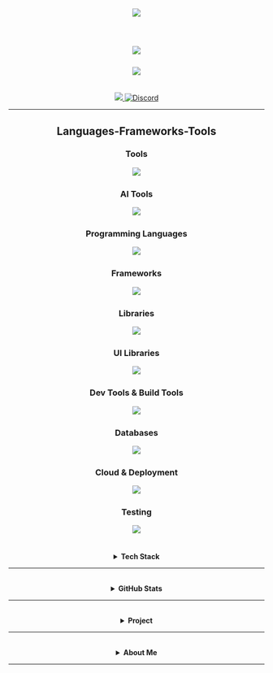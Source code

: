 <h1 align="center">
  <picture>
    <!-- Dark mode -->
    <source media="(prefers-color-scheme: dark)" srcset="https://readme-typing-svg.herokuapp.com/?font=Righteous&size=35&center=true&vCenter=true&width=500&height=70&duration=4000&color=FFFFFF&lines=Hi+There!;+I'm+Kirito!;" />
    <!-- Light mode -->
    <source media="(prefers-color-scheme: light)" srcset="https://readme-typing-svg.herokuapp.com/?font=Righteous&size=35&center=true&vCenter=true&width=500&height=70&duration=4000&color=000000&lines=Hi+There!;+I'm+Kirito!;" />
    <!-- Fallback -->
    <img src="https://readme-typing-svg.herokuapp.com/?font=Righteous&size=35&center=true&vCenter=true&width=500&height=70&duration=4000&color=000000&lines=Hi+There!;+I'm+Kirito!;" />
  </picture>
</h1>


<h1 align="center">
<img align="center"  src="https://count.getloli.com/get/@:kirito666codr?theme=booru-lewd" />
</h1>

 <div align="center">
    <img src="https://media1.tenor.com/m/hN72mRghidIAAAAd/douma-upper-moon.gif" width="200" />
 </div>     

<br/>

<p align="center">
  <a href="mailto:kirito666coder@gmail.com">
    <img src="https://raw.githubusercontent.com/maurodesouza/profile-readme-generator/master/src/assets/icons/social/gmail/default.svg" width="50"/>
  </a>
  <a href="https://discord.com/users/1374810157560758312">
    <img src="https://img.icons8.com/color/48/000000/discord-logo.png" alt="Discord" width="50"/>
  </a>
</p>

 <hr/>

 
<h2 align="center"> Languages-Frameworks-Tools </h2>

<div align="center">

  <h3>Tools</h3>
  <img src="https://skill-icons-snowy.vercel.app/api/icons?i=windows,Linux,vsCode,github,git,node,figma,postman&perline=15&t=dark" />
 <br>

  <h3>AI Tools</h3>
      <img src="https://skill-icons-snowy.vercel.app/api/icons?i=chatgpt,cursorai,pieces&perline=15&t=dark" />
  <br>

  <h3>Programming Languages</h3>
   <img src="https://skill-icons-snowy.vercel.app/api/icons?i=html,css,js,ts,py&perline=15&t=dark" /><br>

  <h3>Frameworks</h3>
  <img src="https://skill-icons-snowy.vercel.app/api/icons?i=nextjs,angular,express,django&perline=15&t=dark" />
  <br>

  <h3>Libraries</h3>
 <img src="https://skill-icons-snowy.vercel.app/api/icons?i=react,tailwind,redux,reactrouter,framermotion,gsap,passportjs,jwt,OAuth,soketio,threejs&perline=15&t=dark" />
  <br>

  <h3>UI Libraries</h3>
 <img src="https://skill-icons-snowy.vercel.app/api/icons?i=materialUI,shadcn,skiperui,chakraui,heroui,mantineui,magicui&perline=15&t=dark" />
  <br>
  
  <h3>Dev Tools & Build Tools</h3>
 <img src="https://skill-icons-snowy.vercel.app/api/icons?i=vite,npm,pnpm,docker,webpack,clerk,prismic&perline=15&t=dark" />
  <br>

  <h3>Databases</h3>
 <img src="https://skill-icons-snowy.vercel.app/api/icons?i=mongo,mysql,redis&perline=15&t=dark" />
<br>

  <h3>Cloud & Deployment</h3>
   <img src="https://skill-icons-snowy.vercel.app/api/icons?i=cloudinary,aws,vercel,netlify&perline=15&t=dark" />
 <br>

  <h3>Testing</h3>
   <img src="https://skill-icons-snowy.vercel.app/api/icons?i=jest&perline=15&t=dark" />
  <br>


</div>

<br/>
<br/>



<details>
 <summary align="center"><b> Tech Stack</b></summary>

<table>
  <!-- Tools & Technologies Section -->
  <tr>
    <th colspan="6" style="text-align: center; font-size: 20px; padding: 10px;">Tools & Technologies</th>
  </tr>
  <tr>
  <td align="center">
      <img src="https://cdn.jsdelivr.net/gh/devicons/devicon/icons/windows8/windows8-original.svg" width="50" /><br/>
      <b>Windows</b><br/>
      Development on Windows OS
    </td>
     <td align="center">
      <img src="https://cdn.jsdelivr.net/gh/devicons/devicon/icons/linux/linux-original.svg" width="50" /><br/>
      <b>Linux</b><br/>
      Preferred OS for development
    </td>
    <td align="center">
      <img src="https://cdn.jsdelivr.net/gh/devicons/devicon/icons/vscode/vscode-original.svg" width="50" /><br/>
      <b>VS Code</b><br/>
      Daily driver editor
    </td>
    <td align="center">
      <img src="https://cdn.jsdelivr.net/gh/devicons/devicon/icons/git/git-original.svg" width="50" /><br/>
      <b>Git</b><br/>
      Confident with version control
    </td>
    <td align="center">
     <img src="https://skill-icons-snowy.vercel.app/api/icons?i=github&perline=15&t=dark" /><br>
      <b>GitHub</b><br/>
      Actively pushing projects
    </td>
    <td align="center">
      <img src="https://cdn.jsdelivr.net/gh/devicons/devicon/icons/nodejs/nodejs-original.svg" width="50" /><br/>
      <b>Node.js</b><br/>
      Building backend APIs
    </td>
  </tr>
  <tr>
      <td align="center">
    <img src="https://skill-icons-snowy.vercel.app/api/icons?i=figma&perline=15&t=dark" /><br/>
      <b>Figma</b><br/>
      Proficient in UI/UX designing
    </td>
    <td align="center">
      <img src="https://raw.githubusercontent.com/devicons/devicon/master/icons/postman/postman-original.svg" width="50" /><br/>
      <b>Postman</b><br/>
      API testing tool
    </td>
  </tr>

  <!-- Programming Languages Section -->
  <tr>
    <th colspan="6" style="text-align: center; font-size: 20px; padding: 10px;">Programming Languages</th>
  </tr>
  <tr>
    <td align="center">
      <img src="https://cdn.jsdelivr.net/gh/devicons/devicon/icons/html5/html5-original.svg" width="50" /><br/>
      <b>HTML</b><br/>
      Used in 50+ projects
    </td>
    <td align="center">
      <img src="https://cdn.jsdelivr.net/gh/devicons/devicon/icons/css3/css3-original.svg" width="50" /><br/>
      <b>CSS</b><br/>
      Intermediate level
    </td>
    <td align="center">
      <img src="https://cdn.jsdelivr.net/gh/devicons/devicon/icons/javascript/javascript-original.svg" width="50" /><br/>
      <b>JavaScript</b><br/>
      Core language, confident
    </td>
    <td align="center">
      <img src="https://cdn.jsdelivr.net/gh/devicons/devicon/icons/typescript/typescript-original.svg" width="50" /><br/>
      <b>TypeScript</b><br/>
      Used with React & Node
    </td>
    <td align="center">
      <img src="https://cdn.jsdelivr.net/gh/devicons/devicon/icons/python/python-original.svg" width="50" /><br/>
      <b>Python</b><br/>
      Used in backend applications
    </td>
  </tr>

  <!-- Frameworks Section -->
  <tr>
    <th colspan="6" style="text-align: center; font-size: 20px; padding: 10px;">Frameworks</th>
  </tr>
  <tr>
    <td align="center">
      <img src="https://cdn.jsdelivr.net/gh/devicons/devicon/icons/nextjs/nextjs-original.svg" width="50" /><br/>
      <b>Next.js</b><br/>
      SSR, fullstack app framework
    </td>
    <td align="center">
      <img src="https://cdn.jsdelivr.net/gh/devicons/devicon/icons/angularjs/angularjs-original.svg" width="50" /><br/>
      <b>Angular</b><br/>
      Component-based frontend framework
    </td>
    <td align="center">
     <img src="https://skill-icons-snowy.vercel.app/api/icons?i=express&perline=15&t=dark" /><br>
      <b>Express</b><br/>
      Used in MERN projects
    </td>
    <td align="center">
      <img src="https://cdn.jsdelivr.net/gh/devicons/devicon/icons/django/django-plain.svg" width="50" /><br/>
      <b>Django</b><br/>
      Web framework for Python
    </td>
   
  </tr>
 
  <!-- Libraries -->

 <tr>
    <th colspan="6" style="text-align: center; font-size: 20px; padding: 10px;">Libraries</th>
  </tr>
  <tr>
    <td align="center">
      <img src="https://cdn.jsdelivr.net/gh/devicons/devicon/icons/react/react-original.svg" width="50" /><br/>
      <b>React</b><br/>
      Used in 40+ projects
    </td>
    <td align="center">
      <img src="https://www.vectorlogo.zone/logos/tailwindcss/tailwindcss-icon.svg" width="50" /><br/>
      <b>Tailwind CSS</b><br/>
      Preferred UI styling
    </td>
    <td align="center">
   <img src="https://skill-icons-snowy.vercel.app/api/icons?i=reactrouter&perline=15&t=dark" /><br/>
  <b>React Router DOM</b><br/>
  Declarative routing for React apps – I use it to handle dynamic pages and navigation.
</td>
    <td align="center">
  <img src="https://cdn.jsdelivr.net/gh/devicons/devicon/icons/redux/redux-original.svg" width="50" /><br/>
  <b>Redux</b><br/>
  State management for JavaScript apps
</td>
<td align="center">
  <img src="https://skills-icons.vercel.app/api/icons?i=axios" width="50" /><br/>
  <b>Axios</b><br/>
  Promise-based HTTP client for the browser and Node.js
</td>
 <td align="center">
 <img src="https://skill-icons-snowy.vercel.app/api/icons?i=framermotion&perline=15&t=dark" /><br/>
  <b>Framer Motion</b><br/>
  I use Framer Motion daily for smooth, interactive animations in React. 
</td>
  </tr>
  <tr>
  <td align="center">
  <img src="https://skill-icons-snowy.vercel.app/api/icons?i=gsap&perline=15&t=dark" /><br/>
  <b>GSAP</b><br/>
  Powerful animation library for modern web interfaces
</td>
<td align="center">
  <img src="https://skill-icons-snowy.vercel.app/api/icons?i=threejs&perline=15&t=dark" /><br>
  <b>Three.js</b><br/>
  3D web experiences with WebGL
</td>
  </tr>

  <tr>
    <td align="center">
    <img src="https://skill-icons-snowy.vercel.app/api/icons?i=jwt&perline=15&t=dark" /><br/>
    <b>JWT</b><br/>
    Secure token-based authentication for APIs
  </td>
  <td align="center">
 <img src="https://skill-icons-snowy.vercel.app/api/icons?i=passportjs&perline=15&t=dark" /><br/>
    <b>Passport.js</b><br/>
    Simple, modular authentication middleware for Node.js
  </td>
  <td align="center">
   <img src="https://skill-icons-snowy.vercel.app/api/icons?i=OAuth&perline=15&t=dark" /><br/>
    <b>OAuth</b><br/>
    Authorization protocol for secure third-party access
  </td>
  <td align="center">
  <img src="https://skills-icons.vercel.app/api/icons?i=socketio" width="50" /><br/>
  <b>Socket.IO</b><br/>
  Real-time, bidirectional communication between web clients and servers
</td>
</tr>

<tr>
<th colspan="6" style="text-align: center; font-size: 20px; padding: 10px;">UI Libraries</th>
</tr>
<tr>
<td align="center">
 <img src="https://skill-icons-snowy.vercel.app/api/icons?i=shadcn&perline=15&t=dark" /><br/>
  <b>shadcn UI</b><br/>
  Component library built on top of Radix UI & Tailwind CSS
</td>
<td align="center">
 <img src="https://skill-icons-snowy.vercel.app/api/icons?i=skiperui&perline=15&t=dark" /><br/>
  <br/>
  <b>Skiper UI</b><br/>
  Beautiful, customizable React component library for modern dashboards
</td>
<td align="center">
  <img src="https://cdn.jsdelivr.net/gh/devicons/devicon/icons/materialui/materialui-original.svg" width="50" alt="Material UI Logo" /><br/>
  <b>Material UI</b><br/>
  React components for faster web development
</td>
<td align="center">
  <img src="https://skill-icons-snowy.vercel.app/api/icons?i=chakraui&perline=15&t=dark" /><br/>
  <b>Chakra UI</b><br/>
  Accessible, modular, and themeable React component library
</td>
<td align="center">
  <img src="https://skill-icons-snowy.vercel.app/api/icons?i=heroui&perline=15&t=dark" /><br/>
  <b>Hero UI</b><br/>
  Modern, customizable UI kit for React applications
</td>
<td align="center">
  <img src="https://skill-icons-snowy.vercel.app/api/icons?i=mantineui&perline=15&t=dark" /><br/>
  <b>Mantine UI</b><br/>
  Fully featured React component library with hooks and theming
</td>
  </tr>
  <tr>
  <td align="center">
  <img src="https://skill-icons-snowy.vercel.app/api/icons?i=magicui&perline=15&t=dark" /><br/>
  <b>Magic UI</b><br/>
  Animated React + Tailwind component library for designing interactive UIs
</td>

  </tr>

  <!-- Databases Section -->
  <tr>
    <th colspan="6" style="text-align: center; font-size: 20px; padding: 10px;">Databases</th>
  </tr>
  <tr>
    <td align="center">
      <img src="https://cdn.jsdelivr.net/gh/devicons/devicon/icons/mongodb/mongodb-original.svg" width="50" /><br/>
      <b>MongoDB</b><br/>
      Database for most apps
    </td>
    <td align="center">
      <img src="https://cdn.jsdelivr.net/gh/devicons/devicon/icons/mysql/mysql-original.svg" width="50" /><br/>
      <b>MySQL</b><br/>
      Relational database knowledge
    </td>
    <td align="center">
      <img src="https://cdn.jsdelivr.net/gh/devicons/devicon/icons/redis/redis-original.svg" width="50" /><br/>
      <b>Redis</b><br/>
      In-memory database
    </td>
  </tr>

<!-- AI Tools Section -->
<tr>
  <th colspan="6" style="text-align: center; font-size: 20px; padding: 10px;">AI Tools</th>
</tr>
<tr>
  <td align="center">
    <img src="https://upload.wikimedia.org/wikipedia/commons/0/04/ChatGPT_logo.svg" height="50" /><br/>
    <b>ChatGPT</b><br/>
    AI Assistant for development
  </td>
  <td align="center">
    <img src="https://cdn.brandfetch.io/ideKwS9dxx/w/400/h/400/theme/dark/icon.jpeg?c=1bxid64Mup7aczewSAYMX&t=1741336988021" height="50" /><br/>
    <b>Cursor</b><br/>
    AI-based code editor
  </td>
  <td align="center">
   <img src="https://skill-icons-snowy.vercel.app/api/icons?i=pieces&perline=15&t=dark" /><br/>
    <b>Pieces</b><br/>
    AI-powered dev assistant & workflow
  </td>
</tr>

<!-- Dev tools build tools -->
<tr>
  <th colspan="6" style="text-align: center; font-size: 20px; padding: 10px;">Dev Tools & Build Tools</th>
</tr>
<tr>
  <td align="center">
    <img src="https://cdn.jsdelivr.net/gh/devicons/devicon/icons/npm/npm-original-wordmark.svg" width="50" /><br/>
    <b>NPM</b><br/>
    JavaScript package manager
  </td>
  <td align="center">
  <img src="https://skill-icons-snowy.vercel.app/api/icons?i=pnpm&perline=15&t=dark" /><br/>
  <b>pnpm</b><br/>
  Fast, disk space-efficient package manager
</td>

  <td align="center">
    <img src="https://cdn.jsdelivr.net/gh/devicons/devicon/icons/vitejs/vitejs-original.svg" width="50" /><br/>
    <b>Vite</b><br/>
    Frontend build tool & dev server
  </td>
   <td align="center">
    <img src="https://cdn.jsdelivr.net/gh/devicons/devicon/icons/docker/docker-original.svg" width="50" /><br/>
    <b>Docker</b><br/>
    Containerization tool
  </td>
  <td align="center">
    <img src="https://cdn.jsdelivr.net/gh/devicons/devicon/icons/webpack/webpack-original.svg" width="50" /><br/>
    <b>Webpack</b><br/>
    Module bundler & build tool
  </td>
  <td align="center">
   <img src="https://skill-icons-snowy.vercel.app/api/icons?i=clerk&perline=15&t=dark" /><br/>
    <b>Clerk</b><br/>
    Authentication & user management
  </td>
</tr>
<tr>
<td align="center">
  <img src="https://skill-icons-snowy.vercel.app/api/icons?i=prismic&perline=15&t=dark" /><br/>
  <b>Prismic</b><br/>
  Headless CMS for flexible content creation and management
</td>

</tr>


 <!-- Cloud & Deployment-->
<tr>
  <th colspan="6" style="text-align: center; font-size: 20px; padding: 10px;">Cloud & Deployment</th>
</tr>
<tr>
<td align="center">
  <img src="https://skill-icons-snowy.vercel.app/api/icons?i=cloudinary&perline=15&t=dark" /><br/>
  <b>Cloudinary</b><br/>
  Media management & image hosting
</td>
  <td align="center">
    <img src="https://skill-icons-snowy.vercel.app/api/icons?i=aws&perline=15&t=dark" /><br/>
    <b>AWS</b><br/>
    Cloud computing platform
  </td>
  <td align="center">
   <img src="https://skill-icons-snowy.vercel.app/api/icons?i=vercel&perline=15&t=dark" /><br/>
    <b>Vercel</b><br/>
    Frontend deployment platform
  </td>
  <td align="center">
  <img src="https://skill-icons-snowy.vercel.app/api/icons?i=netlify&perline=15&t=dark" /><br/>
  <b>Netlify</b><br/>
  Web app hosting
</td>
</tr>

<!-- Testing -->
  <tr>
    <th colspan="6" style="text-align: center; font-size: 20px; padding: 10px;">Testing Tools</th>
  </tr>
  <tr>
    <td align="center">
      <img src="https://cdn.jsdelivr.net/gh/devicons/devicon/icons/jest/jest-plain.svg" width="50" /><br/>
      <b>Jest</b><br/>
      Testing framework for JavaScript
    </td>
  </tr>

</table>

</details>

<hr/>
<br/>

<details>
 <summary align="center"><b>GitHub Stats</b></summary>

 <table>
  <tr>
    <td align="center"><strong>Github Stats</strong></td>
    <td align="center"><strong>Graph</strong></td>
  </tr>
  <tr>
    <td align="center">
      <img src="https://github-readme-stats-nu-umber.vercel.app/api?username=Kirito666coder&show_icons=true&count_private=true&theme=react&show_rank=true&border_radius=10" />
    </td>
       <td width="50%">
        <img width="100%" src="https://github-profile-trophy.vercel.app/?username=Kirito666coder&theme=onedark&border_radius=10" />
        <br>
        <img width="100%" src="https://github-readme-activity-graph.vercel.app/graph?username=Kirito666coder&theme=react&border_radius=10" />
      </td>
  </tr>
</table>

<table>
  <tr>
    <td align="center"><strong>GitHub Streak</strong></td>
    <td align="center"><strong>LeedCode Stats</strong></td>
  </tr>
  <tr>
    <td align="center" width="50%">
     <img width="100%" src="https://github-readme-streak-stats-kirito666coder.vercel.app?user=Kirito666coder&theme=react&border_radius=20" alt="GitHub Streak" />
      <i> My Contributions </i>
       <img alt="snake eating my contributions" src="https://raw.githubusercontent.com/Kirito666coder/Kirito666coder/output/github-contribution-grid-snake-dark.svg" />
    </td>
    <td align="center">
      <img width="100%" src="https://leetcard.jacoblin.cool/kirito666?theme=nord&font=milonga&ext=heatmap" />
    </td>
  </tr>
</table>

 <table>
  <tr>
    <td align="center"><strong>Most Used Languages</strong></td>
    <td align="center"><strong>Waka Time</strong></td>
  </tr>
  <tr>
    <td align="center" width="50%">
    <img width="100%" src="https://github-readme-stats-nu-umber.vercel.app/api/top-langs/?username=Kirito666coder&layout=compact&theme=react&border_radius=10&hide=PHP,Shell,Dockerfile,Procfile" />
    </td>
      <td> <img width="100%" src="https://github-readme-stats.vercel.app/api/wakatime?username=Kirito666coder&theme=react&layout=compact&range=last_7_days&langs_count=5&hide_progress=false&custom_title=Last%207%20Days" />
      <a href="https://wakatime.com/@bcf8c121-a59b-496a-8366-30078227a02e"><img src="https://wakatime.com/badge/user/bcf8c121-a59b-496a-8366-30078227a02e.svg" alt="Total time coded since Apr 28 2025" /></a>
      </td>
     
  </tr>
</table>

</details>

<hr/>
<br/>

<details>
 <summary align="center"><b>Project</b></summary>
<table align="center" style="border: 1px solid">
      <thead align="center">
        <tr align="center">
          <th align="center" style="border: 1px solid">K72</th>
          <th align="center" style="border: 1px solid">Suburbia</th>
          <th align="center" style="border: 1px solid">zentry</th>
        </tr>
      </thead>
      <tbody align="center">
        <tr>
          <td style="border: 1px solid">
            <a href="https://k72-theta.vercel.app/">
              <img src="./images/k72.png" width="200">
            </a>
          </td>
          <td style="border: 1px solid">
            <a href="https://cerulean-semifreddo-a49298.netlify.app/">
              <img src="./images/suburbia.png" width="200">
            </a>
          </td>
          <td style="border: 1px solid">
            <a href="https://zentry-kappa-jet.vercel.app/">
              <img src="./images/zentry.png" width="200">
            </a>
          </td>
        </tr>
      </tbody>
       <tfoot align="center">
    <tr>
      <td style="border: 1px solid">
        <a href="https://github.com/kirito666coder/k72.git" target="_blank" rel="noopener noreferrer">
          Repository
        </a>
      </td>
      <td style="border: 1px solid">
        <a href="https://github.com/kirito666coder/suburrbia.git" target="_blank" rel="noopener noreferrer">
          Repository
        </a>
      </td>
      <td style="border: 1px solid">
        <a href="https://github.com/kirito666coder/zentry.git" target="_blank" rel="noopener noreferrer">
          Repository
        </a>
      </td>
    </tr>
  </tfoot>
    </table>
</details>

<hr/>
<br/>

<details>
 <summary align="center"><b>About Me</b></summary>


 <div align="center">
    <img src="https://media1.tenor.com/m/4dOoXZLNkNwAAAAC/douma-kny.gif" width="200" />
 </div>  

 

```js
class Kirito {
  constructor() {
    this.stack = ["MongoDB", "Express", "React", "Node.js"];
    this.traits = ["Problem Solver", "Pixel Perfect", "Clean Coder"];
    this.motto = "Eat. Sleep. Code. Repeat.";
  }

  think() {
    return "Think deep. Build clean. Ship fast.";
  }

  build() {
    return "From idea to execution — I live the process.";
  }

  code() {
    return "Pixels to logic — I do it all.";
  }

  debug() {
    return "Code hard. Debug harder.";
  }

  expandSkills() {
    return [
      "Docker",
      "CI/CD",
      "REST",
      "GraphQL",
      "TypeScript",
      "Angular",
      "Django",
      "MySQL"
    ];
  }
}

const me = new Kirito();
me.code();        // "Pixels to logic — I do it all."
me.debug();       // "Code hard. Debug harder."
me.expandSkills(); // [ ...no limits ]

```
<img width="100%" src="https://capsule-render.vercel.app/api?type=blur&height=200&color=gradient&text=Thanks%20for%20scrolling%20this%20far%20&section=footer&fontAlignY=71&fontSize=40&fontColor=#fff&textBg=false&animation=twinkling&reversal=false"/>


<picture>
  <source media="(prefers-color-scheme: dark)" srcset="https://raw.githubusercontent.com/kirito666coder/kirito666coder/output/pacman-contribution-graph-dark.svg">
  <source media="(prefers-color-scheme: light)" srcset="https://raw.githubusercontent.com/kirito666coder/kirito666coder/output/pacman-contribution-graph.svg">
  <img alt="pacman contribution graph" src="https://raw.githubusercontent.com/kirito666coder/kirito666coder/output/pacman-contribution-graph.svg">
</picture>

</details>
<hr/>